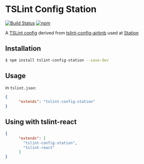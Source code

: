 TSLint Config Station
=====================

[![Build Status](https://travis-ci.com/getstation/tslint-config-station.svg?branch=master)](https://travis-ci.com/getstation/tslint-config-station)
[![npm](https://img.shields.io/npm/v/tslint-config-station.svg)](https://www.npmjs.com/package/tslint-config-station)

A [TSLint config](https://palantir.github.io/tslint/usage/configuration/) derived from [tslint-config-airbnb](https://github.com/progre/tslint-config-airbnb) used at [Station](https://getstation.com)

## Installation
```bash
$ npm install tslint-config-station --save-dev
```

## Usage
in `tslint.json`:

```json
{
      "extends": "tslint-config-station"
}
```

## Using with tslint-react
```json
{
      "extends": [
        "tslint-config-station",
        "tslint-react"
      ]
}
```

